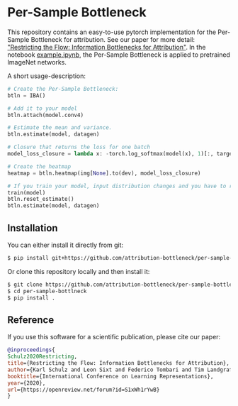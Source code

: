 # Per-Sample Bottleneck

This repository contains an easy-to-use pytorch implementation for the Per-Sample Bottleneck for
attribution. See our paper for more detail: ["Restricting the Flow: Information Bottlenecks for Attribution"](https://openreview.net/forum?id=S1xWh1rYwB). In the notebook [example.ipynb](example.ipynb), the Per-Sample Bottleneck is
applied to pretrained ImageNet networks.

A short usage-description:

```python
# Create the Per-Sample Bottleneck:
btln = IBA()

# Add it to your model
btln.attach(model.conv4)

# Estimate the mean and variance.
btln.estimate(model, datagen)

# Closure that returns the loss for one batch
model_loss_closure = lambda x: -torch.log_softmax(model(x), 1)[:, target].mean()

# Create the heatmap
heatmap = btln.heatmap(img[None].to(dev), model_loss_closure)

# If you train your model, input distribution changes and you have to re-estimate the mean and std.
train(model)
btln.reset_estimate()
btln.estimate(model, datagen)
```

## Installation

You can either install it directly from git:
```bash
$ pip install git+https://github.com/attribution-bottleneck/per-sample-bottleneck
```

Or clone this repository locally and then install it:
```bash
$ git clone https://github.com/attribution-bottleneck/per-sample-bottleneck
$ cd per-sample-bottlneck
$ pip install .
```

## Reference

If you use this software for a scientific publication, please cite our paper:

```bibtex
@inproceedings{
Schulz2020Restricting,
title={Restricting the Flow: Information Bottlenecks for Attribution},
author={Karl Schulz and Leon Sixt and Federico Tombari and Tim Landgraf},
booktitle={International Conference on Learning Representations},
year={2020},
url={https://openreview.net/forum?id=S1xWh1rYwB}
}
```
